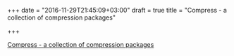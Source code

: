 +++
date = "2016-11-29T21:45:09+03:00"
draft = true
title = "Compress - a collection of compression packages"

+++

<p><a href="https://github.com/dsnet/compress">Compress - a collection of compression packages</a></p>
